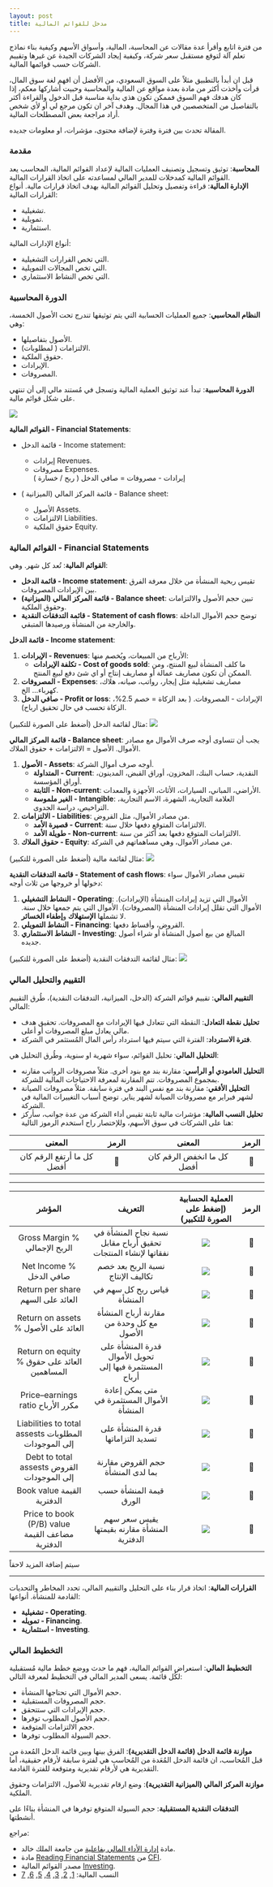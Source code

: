 ```yaml
---  
layout: post
title: مدخل للقوائم المالية
---  
```


من فترة اتابع وأقرأ عدة مقالات عن المحاسبة، المالية، وأسواق الأسهم وكيفية بناء نماذج تعلم آلة لتوقع مستقبل سعر شركة، وكيفية إيجاد الشركات الجيدة عن غيرها وتقييم الشركات حسب قوائمها المالية.  


قبل ان أبدأ بالتطبيق مثلاً على السوق السعودي، من الأفضل أن افهم لغة سوق المال، قرأت وأخذت أكثر من مادة بعدة مواقع عن المالية والمحاسبة وحبيت أشاركها معكم، إذا كان هدفك فهم السوق فممكن تكون هذي بداية مناسبة قبل الدخول والقراءة أكثر بالتفاصيل من المتخصصين في هذا المجال. وهدف آخر ان تكون مرجع لي أو لأي شخص أراد مراجعة بعض المصطلحات المالية.  

المقالة تحدث بين فترة وفترة لإضافة محتوى، مؤشرات، او معلومات جديده.


### مقدمة
**المحاسبة**: توثيق وتسجيل وتصنيف العمليات المالية لإعداد القوائم المالية، المحاسب يعد القوائم المالية كمدخلات للمدير المالي لمساعدته على اتخاذ القرارات المالية.  
**الإدارة المالية**: قراءة وتفصيل وتحليل القوائم المالية بهدف اتخاذ قرارات مالية.
أنواع القرارات المالية:
-   تشغيلية.
-   تمويلية.
-   استثمارية.

أنواع الإدارات المالية:
-   التي تخص القرارات التشغيلية.
-   التي تخص المجالات التمويلية.
-   التي تخص النشاط الاستثماري.

### الدورة المحاسبية

**النظام المحاسبي**: جميع العمليات الحسابية التي يتم توثيقها تندرج تحت الأصول الخمسة، وهي:
-   الأصول بتفاصيلها.
-   الالتزامات ( لمطلوبات).
-   حقوق الملكية.
-   الإيرادات.
-   المصروفات.

**الدورة المحاسبية**: تبدأ عند توثيق العملية المالية وتسجل في مُستند مالي إلى أن تنتهي على شكل قوائم مالية.  

![](https://alioh.github.io/images/2020-4-23/Accounting-Cycle.png)  

**القوائم المالية - Financial Statements**:
-   قائمة الدخل - Income statement:
	-   إيرادات Revenues.
	-   مصروفات Expenses.  
	إيرادات - مصروفات = صافي الدخل ( ربح / خسارة )

-   قائمة المركز المالي (الميزانية ) - Balance sheet:
	-   الأصول Assets.
	-   الالتزامات Liabilities.
	-   حقوق الملكية Equity.

### القوائم المالية - Financial Statements

**القوائم المالية**: تُعد كل شهر. وهي:
-   **قائمة الدخل - Income statement**: تقيس ربحية المنشأة من خلال معرفة الفرق بين الإيرادات المصروفات.
-   **قائمة المركز المالي (الميزانية) - Balance sheet**: تبين حجم الأصول والالتزامات وحقوق الملكية.
-   **قائمة التدفقات النقدية - Statement of cash flows**: توضح حجم الأموال الداخلة والخارجة من المنشأة ورصيدها المتبقي.

**قائمة الدخل - Income statement**:
1.  **الإيرادات - Revenues**: الأرباح من المبيعات، ويُخصم منها:
	-   **تكلفة الإيرادات - Cost of goods sold**: ما كلف المنشأة لبيع المنتج، ومن الممكن أن تكون مصاريف عمالة أو مصاريف إنتاج أو اي شئ دفع لبيع المنتج.
2.  **المصروفات - Expenses**: مصاريف تشغيلية مثل إيجار، رواتب، صيانه، هلاك، كهرباء... الخ.
3.  **صافي الدخل - Profit or loss**: الإيرادات - المصروفات. ( بعد الزكاة = خصم 2.5%، الزكاة تحسب في حال تحقيق ارباح).

مثال لقائمة الدخل (أضغط على الصورة للتكبير):
[![](https://alioh.github.io/images/2020-4-23/income-statement.jpg)](https://alioh.github.io/images/2020-4-23/income-statement.jpg)  

**قائمة المركز المالي - Balance sheet**: يجب أن تتساوى أوجه صرف الأموال مع مصادر الأموال. الأصول = الالتزامات + حقوق الملاك.
1.  **الأصول - Assets**: أوجه صرف أموال الشركة.
	-   **المتداولة - Current**: النقدية، حساب البنك، المخزون، أوراق القبض، المدينون، أوراق المؤسسة.
	-   **الثابتة - Non-current**: الأراضي، المباني، السيارات، الأثاث، الأجهزة والمعدات.
	-   **الغير ملموسة - Intangible**: العلامة التجارية، الشهرة، الاسم التجارية، التراخيص، دراسة الجدوى.
2.  **الالتزامات - Liabilities**: من مصادر الأموال، مثل القروض.
	-   **قصيرة الأمد - Current**: الالتزامات المتوقع دفعها خلال سنة.
	-   **طويلة الأمد - Non-current**: الالتزامات المتوقع دفعها بعد أكثر من سنة.
3.  **حقوق الملاك - Equity**: من مصادر الأموال، وهي مساهماتهم في الشركة.

مثال لقائمة مالية (أضغط على الصورة للتكبير):
[![](https://alioh.github.io/images/2020-4-23/balance-sheet.jpg)](https://alioh.github.io/images/2020-4-23/balance-sheet.jpg)  

**قائمة التدفقات النقدية - Statement of cash flows**: تقيس مصادر الأموال سواء دخولها أو خروجها من ثلاث أوجه:
1.  **النشاط التشغيلي - Operating**: الأموال التي تزيد إيرادات المنشأة (الإيرادات). الأموال التي تقلل إيرادات المنشأة (المصروفات). الأموال التي يتم جمعها خلال سنة. لا تشملها **الإستهلاك** و**إطفاء الخسائر**.
2.  **النشاط التمويلي - Financing**: القروض، وأقساط دفعها.
3.  **النشاط الاستثماري - Investing**: المبالغ من بيع أصول المنشأة أو شراء أصول جديده.

مثال لقائمة التدفقات النقدية (أضغط على الصورة للتكبير):
[![](https://alioh.github.io/images/2020-4-23/cash-flows.jpg)](https://alioh.github.io/images/2020-4-23/cash-flows.jpg)  

### التقييم والتحليل المالي

**التقييم المالي**: تقييم قوائم الشركة (الدخل، الميزانية، التدفقات النقدية)، طُرق التقييم المالي:
-   **تحليل نقطة التعادل**: النقطة التي تتعادل فيها الإيرادات مع المصروفات. تحقيق هدف مالي يعادل مبلغ المصروفات أو أعلى.
-   **فترة الاسترداد**: الفترة التي سيتم فيها استرداد رأس المال المُستثمر في الشركة. 

**التحليل المالي**: تحليل القوائم، سواء شهرية او سنوية، وطُرق التحليل هي:
-   **التحليل العامودي أو الرأسي**: مقارنة بند مع بنود أخرى. مثلاً مصروفات الرواتب مقارنه بمجموع المصروفات. تتم المقارنة لمعرفة الاحتياجات المالية للشركة.
-   **التحليل الأفقي**: مقارنة بند مع نفس البند في فترة سابقة. مثلاً مصروفات الصيانة لشهر فبراير مع مصروفات الصيانة لشهر يناير. توضح أسباب التغييرات المالية في الشركة.
-   **تحليل النسب المالية**: مؤشرات مالية ثابتة تقيس أداء الشركة من عدة جوانب، سأركز هنا على الشركات في سوق الأسهم، وللإختصار راح استخدم الرموز التالية:  

|المعنى|الرمز||المعنى|الرمز|
|:--:|:--:|:--:|:--:|:--:|
|كل ما أرتفع الرقم كان أفضل|🔼||كل ما انخفض الرقم كان أفضل|🔽|

---

|المؤشر|التعريف|العملية الحسابية (إضغط على الصورة للتكبير)|الرمز|
|:--:|:--:|:--:|:--:|
|Gross Margin % الربح الإجمالي|نسبة نجاح المنشأة في تحقيق أرباح مقابل نفقاتها لإنشاء المنتجات|[![](https://alioh.github.io/images/2020-4-23/gross-margin.jpg)](https://alioh.github.io/images/2020-4-23/gross-margin.jpg)|🔼|
|Net Income % صافي الدخل|نسبة الربح بعد خصم تكاليف الإنتاج|[![](https://alioh.github.io/images/2020-4-23/net-profit.jpg)](https://alioh.github.io/images/2020-4-23/net-profit.jpg)|🔼|
Return per share العائد على السهم|قياس ربح كل سهم في المنشأة|[![](https://alioh.github.io/images/2020-4-23/eps.jpg)](https://alioh.github.io/images/2020-4-23/eps.jpg)|🔼|
|Return on assets % العائد على الأصول|مقارنة أرباح المنشأة مع كل وحدة من الأصول|[![](https://alioh.github.io/images/2020-4-23/roa.jpg)](https://alioh.github.io/images/2020-4-23/roa.jpg)|🔼|
|Return on equity % العائد على حقوق المساهمين|قدرة المنشأة على تحويل الأموال المستثمرة فيها إلى أرباح|[![](https://alioh.github.io/images/2020-4-23/roe.jpg)](https://alioh.github.io/images/2020-4-23/roe.jpg)|🔼|
|Price–earnings ratio مكرر الأرباح|متى يمكن إعادة الأموال المستثمرة في المنشأة|[![](https://alioh.github.io/images/2020-4-23/per.jpg)](https://alioh.github.io/images/2020-4-23/per.jpg)|🔽|
|Liabilities to total assests المطلوبات إلى الموجودات|قدرة المنشأة على تسديد التزاماتها|[![](https://alioh.github.io/images/2020-4-23/ltoa.jpg)](https://alioh.github.io/images/2020-4-23/ltoa.jpg)|🔽|
|Debt to total assests القروض إلى الموجودات|حجم القروض مقارنة بما لدى المنشأة|[![](https://alioh.github.io/images/2020-4-23/dtoa.jpg)](https://alioh.github.io/images/2020-4-23/dtoa.jpg)|🔽|
|Book value القيمة الدفترية|قيمة المنشأة حسب الورق|[![](https://alioh.github.io/images/2020-4-23/bvalue.jpg)](https://alioh.github.io/images/2020-4-23/bvalue.jpg)|🔽|
|Price to book (P/B) value مضاعف القيمة الدفترية|يقيس سعر سهم المنشأة مقارنه بقيمتها الدفترية|[![](https://alioh.github.io/images/2020-4-23/pbvalue.jpg)](https://alioh.github.io/images/2020-4-23/pbvalue.jpg)|🔽|


سيتم إضافة المزيد لاحقاً

---


**القرارات المالية**: اتخاذ قرار بناء على التحليل والتقييم المالي، تحدد المخاطر والتحديات القادمة للمنشأة. أنواعها:
-   **تشغيلية - Operating**.
-   **تمويله - Financing**.
-   **استثمارية - Investing**.

### التخطيط المالي

**التخطيط المالي**: استعراض القوائم المالية، فهم ما حدث ووضع خطط مالية مُستقبلية لكُل قائمة. يسعى المدير المالي في التخطيط لمعرفة التالي:
-   حجم الأموال التي تحتاجها المنشأة.
-   حجم المصروفات المستقبلية.
-   حجم الإيرادات التي ستتحقق.
-   حجم الأصول المطلوب توفرها.
-   حجم الالتزامات المتوقعة.
-   حجم السيولة المطلوب توفرها.

**موازنة قائمة الدخل (قائمة الدخل التقديرية)**: الفرق بينها وبين قائمة الدخل المُعدة من قبل المُحاسب، ان قائمة الدخل المُعَدة من المُحاسب هي لفترة سابقة لأرقام حقيقية، أما التقديرية هي لأرقام تقديرية ومتوقعة للفترة القادمة.

**موازنة المركز المالي (الميزانية التقديرية)**: وضع ارقام تقديرية للأصول، الالتزامات وحقوق الملكية.

**التدفقات النقدية المستقبلية**: حجم السيولة المتوقع توفرها في المنشأة بناءًا على أنشطتها.



  
مراجع:
- مادة [إدارة الأداء المالي بفاعلية](https://kkux.org/courses/course-v1:KKU+PM101+2020_M1/about) من جامعة الملك خالد. 
- مادة [Reading Financial Statements](https://courses.corporatefinanceinstitute.com/courses/learn-to-read-financial-statements-free-course) من [CFI](https://corporatefinanceinstitute.com/).
- مصدر القوائم المالية [Investing](https://sa.investing.com/equities/united-wire-factories-financial-summary).
- النسب المالية: [1](https://learn.tradimo.com/bna-mhfzt-astthmaryt-mn-alashm/nsb-alada-almaly-al-ayd-ly-alashm-wras-almal-walaswl), [2](https://www.aleqt.com/2013/10/18/article_793557.html), [3](https://twitter.com/abu_saleh_0/status/1220436724616179713), [4](https://mafaheem.info/?cat=6), [5](https://www.argaam.com/ar/article/articledetail/id/511318), [6](https://www.youtube.com/watch?v=v-2pc2s-384), [7](https://www.derayah.com/Html/ar/learning/financialanalysis.html)